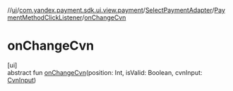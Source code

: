 //[ui](../../../../index.md)/[com.yandex.payment.sdk.ui.view.payment](../../index.md)/[SelectPaymentAdapter](../index.md)/[PaymentMethodClickListener](index.md)/[onChangeCvn](on-change-cvn.md)

# onChangeCvn

[ui]\
abstract fun [onChangeCvn](on-change-cvn.md)(position: Int, isValid: Boolean, cvnInput: [CvnInput](../../../com.yandex.payment.sdk.ui/-cvn-input/index.md))

